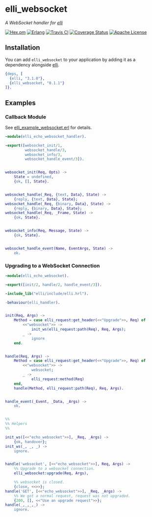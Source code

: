# elli_websocket

*A WebSocket handler for [elli][]*

[![Hex.pm][hex badge]][hex package]
[![Erlang][erlang badge]][erlang downloads]
[![Travis CI][travis badge]][travis builds]
[![Coverage Status][coveralls badge]][coveralls link]
[![Apache License][license badge]](LICENSE)

[elli]: https://github.com/elli-lib/elli
[hex badge]: https://img.shields.io/hexpm/v/elli_websocket.svg
[hex package]: https://hex.pm/packages/elli_websocket
[erlang badge]: https://img.shields.io/badge/erlang-%E2%89%A518.0-red.svg
[erlang downloads]: http://www.erlang.org/downloads
[travis builds]: https://travis-ci.org/elli-lib/elli_websocket
[travis badge]: https://travis-ci.org/elli-lib/elli_websocket.svg
[coveralls badge]: https://coveralls.io/repos/github/elli-lib/elli_websocket/badge.svg?branch=develop
[coveralls link]: https://coveralls.io/github/elli-lib/elli_websocket?branch=develop
[license badge]: https://img.shields.io/hexpm/l/elli_websocket.svg


## Installation

You can add `elli_websocket` to your application by adding it as a dependency alongside [elli][].

```erlang
{deps, [
  {elli, "3.1.0"},
  {elli_websocket, "0.1.1"}
]}.
```


## Examples

### Callback Module

See [elli_example_websocket.erl](./src/elli_example_websocket.erl) for details.

```erlang
-module(elli_echo_websocket_handler).

-export([websocket_init/1,
         websocket_handle/3,
         websocket_info/3,
         websocket_handle_event/3]).


websocket_init(Req, Opts) ->
    State = undefined,
    {ok, [], State}.


websocket_handle(_Req, {text, Data}, State) ->
    {reply, {text, Data}, State};
websocket_handle(_Req, {binary, Data}, State) ->
    {reply, {binary, Data}, State};
websocket_handle(_Req, _Frame, State) ->
    {ok, State}.


websocket_info(Req, Message, State) ->
    {ok, State}.


websocket_handle_event(Name, EventArgs, State) ->
    ok.
```


### Upgrading to a WebSocket Connection

```erlang
-module(elli_echo_websocket).

-export([init/2, handle/2, handle_event/3]).

-include_lib("elli/include/elli.hrl").

-behaviour(elli_handler).


init(Req, Args) ->
    Method = case elli_request:get_header(<<"Upgrade">>, Req) of
        <<"websocket">> ->
            init_ws(elli_request:path(Req), Req, Args);
        _ ->
            ignore
    end.


handle(Req, Args) ->
    Method = case elli_request:get_header(<<"Upgrade">>, Req) of
        <<"websocket">> ->
            websocket;
        _ ->
            elli_request:method(Req)
    end,
    handle(Method, elli_request:path(Req), Req, Args).


handle_event(_Event, _Data, _Args) ->
    ok.


%%
%% Helpers
%%

init_ws([<<"echo_websocket">>], _Req, _Args) ->
    {ok, handover};
init_ws(_, _, _) ->
    ignore.


handle('websocket', [<<"echo_websocket">>], Req, Args) ->
    %% Upgrade to a websocket connection.
    elli_websocket:upgrade(Req, Args),

    %% websocket is closed.
    {close, <<>>};
handle('GET', [<<"echo_websocket">>], _Req, _Args) ->
    %% We got a normal request, request was not upgraded.
    {200, [], <<"Use an upgrade request">>};
handle(_,_,_,_) ->
    ignore.
```
